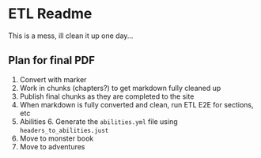 # ETL Readme

This is a mess, ill clean it up one day...

## Plan for final PDF

1. Convert with marker
2. Work in chunks (chapters?) to get markdown fully cleaned up 
3. Publish final chunks as they are completed to the site
4. When markdown is fully converted and clean, run ETL E2E for sections, etc
5. Abilities
   6. Generate the `abilities.yml` file using `headers_to_abilities.just`
6. Move to monster book
6. Move to adventures

